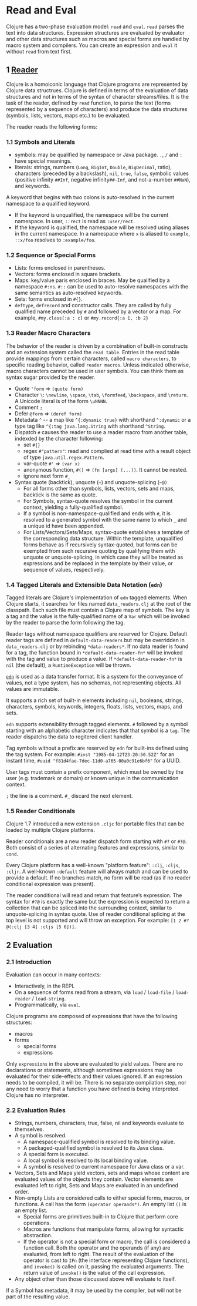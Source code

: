 # Read and Eval

Clojure has a two-phase evaluation model: `read` and `eval`. `read` parses the text into data structures. Expression structures are evaluated by evaluator and other data structures such as macros and special forms are handled by macro system and compilers. You can create an expression and `eval` it without `read` from text first.

## 1 [Reader](https://clojure.org/reference/reader)

Clojure is a homoiconic language that Clojure programs are represented by Clojure data structrues. Clojure is defined in terms of the evaluation of data structures and not in terms of the syntax of character streams/files. It is the task of the reader, defined by `read` function, to parse the text (forms represented by a sequence of characters) and produce the data structures (symbols, lists, vectors, maps etc.) to be evaluated.

The reader reads the following forms:

### 1.1 Symbols and Literals

- symbols: may be qualified by namespace or Java package. `.`, `/` and `:` have special meanings.
- literals: strings, numbers (`Long`, `BigInt`, `Double`, `BigDecimal`, ratio), characters (preceded by a backslash), `nil`, `true`, `false`, symbolic values (positive infinity `##Inf`, negative infinity`##-Inf`, and not-a-number `##NaN`), and keywords.

A keyword that begins with two colons is auto-resolved in the current namespace to a qualified keyword.

- If the keyword is unqualified, the namespace will be the current namespace. In user, `::rect` is read as `:user/rect`.
- If the keyword is qualified, the namespace will be resolved using aliases in the current namespace. In a namespace where `x` is aliased to `example`, `::x/foo` resolves to `:example/foo`.

### 1.2 Sequence or Special Forms

- Lists: forms enclosed in parentheses.
- Vectors: forms enclosed in square brackets.
- Maps: key/value paris enclosed in braces. May be qualified by a namespace `#:ns`. `#::` can be used to auto-resolve namespaces with the same semantics as auto-resolved keywords.
- Sets: forms enclosed in `#{}`.
- `deftype`, `defrecord` and constructor calls. They are called by fully qualified name preceded by `#` and followed by a vector or a map. For example, `#my.class[:a : c]` or `#my.record{:a 1, :b 2}`

### 1.3 Reader Macro Characters

The behavior of the reader is driven by a combination of built-in constructs and an extension system called the `read table`. Entries in the read table provide mappings from certain characters, called `macro characters`, to specific reading behavior, called `reader macros`. Unless indicated otherwise, macro characters cannot be used in user symbols. You can think them as syntax sugar provided by the reader.

- Quote `'form` => `(quote form)`
- Character `\`: `\newline`, `\space`, `\tab`, `\formfeed`, `\backspace`, and `\return`. A Unicode literal is of the form `\uNNNN`.
- Comment `;`
- Defer `@form` => `(deref form)`
- Metadata `^` -- a map like `^{:dynamic true}` with shorthand `^:dynamic` or a type tag like `^{:tag java.lang.String` with shorthand `^String`.
- Dispatch `#` causes the reader to use a reader macro from another table, indexded by the character following:
  - set `#{}`
  - regex `#"pattern"`: read and complied at read time with a result object of type `java.util.regex.Pattern`.
  - var-quote `#'` => `(var x)`
  - anonymous function, `#()` => `(fn [args] (...))`. It cannot be nested.
  - ignore next form `#_`
- Syntax quote (backtick), unquote (`~`) and unquote-splicing (`~@)`
  - For all forms other than symbols, lists, vectors, sets and maps, backtick is the same as quote.
  - For Symbols, syntax-quote resolves the symbol in the current context, yielding a fully-qualified symbol.
  - If a symbol is non-namespace-qualified and ends with `#`, it is resolved to a generated symbol with the same name to which `_` and a unique id have been appended.
  - For Lists/Vectors/Sets/Maps, syntax-quote establishes a template of the corresponding data structure. Within the template, unqualified forms behave as if recursively syntax-quoted, but forms can be exempted from such recursive quoting by qualifying them with unquote or unquote-splicing, in which case they will be treated as expressions and be replaced in the template by their value, or sequence of values, respectively.

### 1.4 Tagged Literals and Extensible Data Notation (`edn`)

Tagged literals are Clojure's implementation of `edn` tagged elements. When Clojure starts, it searches for files named `data_readers.clj` at the root of the classpath. Each such file must contain a Clojure map of symbols. The key is a tag and the value is the fully-qualified name of a `Var` which will be invoked by the reader to parse the form following the tag.

Reader tags without namespace qualifiers are reserved for Clojure. Default reader tags are defined in `default-data-readers` but may be overridden in `data_readers.clj` or by rebinding `*data-readers*`. If no data reader is found for a tag, the function bound in `*default-data-reader-fn*` will be invoked with the tag and value to produce a value. If `*default-data-reader-fn*` is `nil` (the default), a `RuntimeException` will be thrown.

[`edn`](https://github.com/edn-format/edn) is used as a data transfer format. It is a system for the conveyance of values, not a type system, has no schemas, not representing objects. All values are immutable.

It supports a rich set of built-in elements including `nil`, booleans, strings, characters, symbols, keywords, integers, floats, lists, vectors, maps, and sets.

`edn` supports extensibility through tagged elements. `#` followed by a symbol starting with an alphabetic character indicates that that symbol is a `tag`. The reader dispatchs the data to regitered client handler.

Tag symbols without a prefix are reserved by `edn` for built-ins defined using the tag system. For example: `#inst "1985-04-12T23:20:50.52Z"` for an instant time, `#uuid "f81d4fae-7dec-11d0-a765-00a0c91e6bf6"` for a UUID.

User tags must contain a prefix component, which must be owned by the user (e.g. trademark or domain) or known unique in the communication context.

`;` the line is a comment. `#_` discard the next element.

### 1.5 Reader Conditionals

Clojure 1.7 introduced a new extension `.cljc` for portable files that can be loaded by multiple Clojure platforms.

Reader conditionals are a new reader dispatch form starting with `#?` or `#?@`. Both consist of a series of alternating features and expressions, similar to `cond`.

Every Clojure platform has a well-known "platform feature": `:clj`, `:cljs`, `:cljr`. A well-known `:default` feature will always match and can be used to provide a default. If no branches match, no form will be read (as if no reader conditional expression was present).

The reader conditional will read and return that feature’s expression. The syntax for `#?@` is exactly the same but the expression is expected to return a collection that can be spliced into the surrounding context, similar to unquote-splicing in syntax quote. Use of reader conditional splicing at the top level is not supported and will throw an exception. For example: `[1 2 #?@(:clj [3 4] :cljs [5 6])]`.

## 2 Evaluation

### 2.1 Introduction

Evaluation can occur in many contexts:

- Interactively, in the REPL
- On a sequence of forms read from a stream, via `load` / `load-file` / `load-reader` / `load-string`.
- Programmatically, via `eval`.

Clojure programs are composed of expressions that have the following structures:

- macros
- forms
  - special forms
  - expressions

Only `expressions` in the above are evaluated to yield values. There are no declarations or statements, although sometimes expressions may be evaluated for their side-effects and their values ignored. If an expression needs to be compiled, it will be. There is no separate compilation step, nor any need to worry that a function you have defined is being interpreted. Clojure has no interpreter.

### 2.2 Evaluation Rules

- Strings, numbers, characters, true, false, nil and keywords evaluate to themselves.
- A symbol is resolved.
  - A namespace-qualified symbol is resolved to its binding value.
  - A packaged-qualified symbol is resolved to its Java class.
  - A special form is executed.
  - A local symbol is resolved to its local binding value.
  - A symbol is resolved to current namespace for Java class or a var.
- Vectors, Sets and Maps yield vectors, sets and maps whose content are evaluated values of the objects they contain. Vector elements are evaluated left to right, Sets and Maps are evaluated in an undefined order.
- Non-empty Lists are considered calls to either special forms, macros, or functions. A call has the form `(operator operands*)`. An empty list `()` is an empty list.
  - Special forms are primitives built-in to Clojure that perform core operations.
  - Macros are functions that manipulate forms, allowing for syntactic abstraction.
  - If the operator is not a special form or macro, the call is considered a function call. Both the operator and the operands (if any) are evaluated, from left to right. The result of the evaluation of the operator is cast to `IFn` (the interface representing Clojure functions), and `invoke()` is called on it, passing the evaluated arguments. The return value of `invoke()` is the value of the call expression.
- Any object other than those discussed above will evaluate to itself.

If a Symbol has metadata, it may be used by the compiler, but will not be part of the resulting value.
